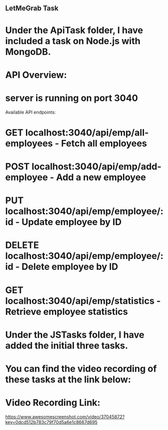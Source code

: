 ## LetMeGrab Task
# Under the ApiTask folder, I have included a task on Node.js with MongoDB.

# API Overview:
# server is running on port 3040
Available API endpoints:

# GET localhost:3040/api/emp/all-employees - Fetch all employees
# POST localhost:3040/api/emp/add-employee - Add a new employee
# PUT localhost:3040/api/emp/employee/:id - Update employee by ID
# DELETE localhost:3040/api/emp/employee/:id - Delete employee by ID
# GET localhost:3040/api/emp/statistics - Retrieve employee statistics

# Under the JSTasks folder, I have added the initial three tasks.
# You can find the video recording of these tasks at the link below:
# Video Recording Link: 
https://www.awesomescreenshot.com/video/37045872?key=0dcd512b783c79f70d5a6e1c8667d695